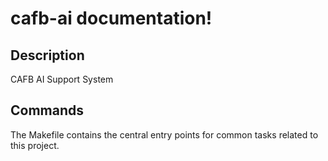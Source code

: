 # cafb-ai documentation!

## Description

CAFB AI Support System

## Commands

The Makefile contains the central entry points for common tasks related to this project.

